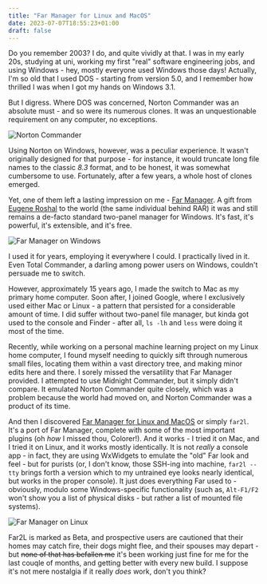 ```yaml
---
title: "Far Manager for Linux and MacOS"
date: 2023-07-07T18:55:23+01:00
draft: false
---
```


Do you remember 2003? I do, and quite vividly at that. I was in my early 20s,
studying at uni, working my first "real" software engineering jobs, and using
Windows - hey, mostly everyone used Windows those days! Actually, I'm so old
that I used DOS - starting from version 5.0, and I remember how thrilled I was
when I got my hands on Windows 3.1.

But I digress. Where DOS was concerned, Norton Commander was an absolute must -
and so were its numerous
clones. It was an unquestionable requirement on any computer, no exceptions.

![Norton Commander](/static/far/nc.png)

Using Norton on Windows, however, was a peculiar experience. It wasn't
originally designed for that purpose - for instance, it would truncate long file
names to the classic *8.3* format, and to be honest, it was somewhat
cumbersome to use. Fortunately, after a few years, a whole host of clones
emerged.

Yet, one of them left a lasting impression on me - [Far
Manager](https://www.farmanager.com/). A gift from [Eugene
Roshal](https://en.wikipedia.org/wiki/Eugene_Roshal) to the world (the same
individual behind RAR) it was and still remains a de-facto standard two-panel manager
for Windows. It's fast, it's powerful, it's extensible, and it's free.

![Far Manager on Windows](/static/far/far_win.png)

I used it for years, employing it everywhere I could. I practically lived in it.
Even Total Commander, a darling among power users on Windows, couldn't persuade
me to switch.

However, approximately 15 years ago, I made the switch to Mac as my primary home
computer. Soon after, I joined Google, where I exclusively used either Mac or
Linux - a pattern that persisted for a considerable amount of time. I did suffer
without two-panel file manager, but kinda got used to the console and Finder - after all, 
`ls -lh` and `less` were doing it most of the time. 

Recently, while working on a personal machine learning project on my Linux home
computer, I found myself needing to quickly sift through numerous small files,
locating them within a vast directory tree, and making minor edits here and
there. I sorely missed the versatility that Far Manager provided. I attempted to
use Midnight Commander, but it simply didn't compare. It emulated Norton
Commander quite closely, which was a problem because the world had moved on, and
Norton Commander was a product of its time. 

And then I discovered [Far Manager for Linux and
MacOS](https://github.com/elfmz/far2l) or simply `far2l`. It's a port of Far
Manager, complete with some of the most important plugins (oh *how* I missed thou,
Colorer!). And it works - I tried it on Mac, and I tried it on Linux, and it
works mostly identically. It is not _really_ a console app - in fact, they are
using WxWidgets to emulate the "old" Far look and feel - but for purists (or, I
don't know, those SSH-ing into machine, `far2l --tty` brings forth a version which
to my untrained eye looks nearly identical, but works in the proper console). 
It just does everything Far used to - obviously, modulo
some Windows-specific functionality (such as, `Alt-F1/F2` won't show you a list
of physical disks - but rather a list of mounted file systems).

![Far Manager on Linux](/static/far/far_alt_f2.png)

Far2L is marked as Beta, and prospective users are cautioned that their homes
may catch fire, their dogs might flee, and their spouses may depart - but ~~none
of that has befallen me~~ it's been working just fine for me for the last couqle
of months, and getting better with every new build. I suppose it's not mere
nostalgia if it really *does* work, don't you think?  